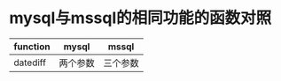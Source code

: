 # mysql与mssql的相同功能的函数对照

| function | mysql | mssql|
| ---- | ----| ----|
| datediff | 两个参数 | 三个参数 |
